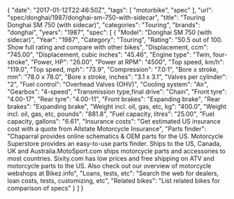 {
    "date": "2017-01-12T22:46:50Z",
    "tags": [
        "motorbike",
        "spec"
    ],
    "url": "spec\/donghai\/1987\/donghai-sm-750-with-sidecar",
    "title": "Touring Donghai SM 750 (with sidecar)",
    "categories": "Touring",
    "brands": "donghai",
    "years": "1987",
    "spec": [
        {
            "Model": "Donghai SM 750 (with sidecar)",
            "Year": "1987",
            "Category": "Touring",
            "Rating": "50.5 out of 100. Show full rating and compare with other bikes",
            "Displacement, ccm": "745.00",
            "Displacement, cubic inches": "45.46",
            "Engine type": "Twin, four-stroke",
            "Power, HP": "26.00",
            "Power at RPM": "4500",
            "Top speed, km\/h": "119.0",
            "Top speed, mph": "73.9",
            "Compression": "7.0:1",
            "Bore x stroke, mm": "78.0 x 78.0",
            "Bore x stroke, inches": "3.1 x 3.1",
            "Valves per cylinder": "2",
            "Fuel control": "Overhead Valves (OHV)",
            "Cooling system": "Air",
            "Gearbox": "4-speed",
            "Transmission type,final drive": "Chain",
            "Front tyre": "4.00-17",
            "Rear tyre": "4.00-11",
            "Front brakes": "Expanding brake",
            "Rear brakes": "Expanding brake",
            "Weight incl. oil, gas, etc, kg": "400.0",
            "Weight incl. oil, gas, etc, pounds": "881.8",
            "Fuel capacity, litres": "25.00",
            "Fuel capacity, gallons": "6.61",
            "Insurance costs": "Get estimated US insurance cost with a quote from Allstate Motorcycle Insurance",
            "Parts finder": "Chaparral provides online schematics & OEM parts for the US.   Motorcycle Superstore provides an easy-to-use parts finder. Ships to the US, Canada, UK and Australia.MotoSport.com ships motorcycle parts and accessories to most countries.    Sixity.com has low prices and free shipping on ATV and motorcycle parts to the US. Also check out our overview of motorcycle webshops at Bikez.info",
            "Loans, tests, etc": "Search the web for dealers, loan costs, tests, customizing, etc",
            "Related bikes": "List related bikes for comparison of specs"
        }
    ]
}